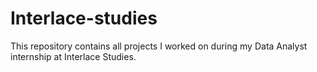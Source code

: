 # Interlace-studies
This repository contains all projects I worked on during my Data Analyst internship at Interlace Studies.
